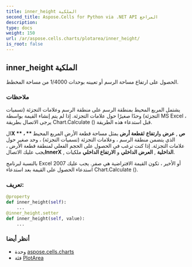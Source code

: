 ```yaml
---
title: inner_height الملكية
second_title: Aspose.Cells for Python via .NET API المراجع
description:
type: docs
weight: 150
url: /ar/aspose.cells.charts/plotarea/inner_height/
is_root: false
---
```

##  inner_height الملكية

الحصول على ارتفاع مساحة الرسم أو تعيينه بوحدات 1/4000 من مساحة المخطط.

###  ملاحظات

يشتمل المربع المحيط بمنطقة الرسم على منطقة الرسم وعلامات التجزئة (تسميات التجزئة) وحدًا صغيرًا حول علامات التجزئة.
 إذا لم يتم إنشاء القيمة بواسطة MS Excel ، يرجى الاتصال بطريقة Chart.Calculate () قبل استدعاء هذه الطريقة.


 ال**X ** ، ** ص** , **عرض** و**ارتفاع** ل**قطعة أرض** يمثل مساحة قطعة الأرض
 المربع المحيط الذي يتضمن منطقة الرسم ، وعلامات التجزئة (تسميات التجزئة) ، وحد صغير حول علامات التجزئة.
 إذا كنت ترغب في الحصول على الحجم الفعلي لمنطقة قطعة الأرض ، يجب عليك الاتصال**InnerX** , **الداخلية** , **العرض الداخلي** و
**الارتفاع الداخلي** ملكيات.


بالنسبة لبرنامج Excel 2007 أو الأخير ، تكون القيمة الافتراضية هي صفر. يجب عليك استدعاء الحصول على القيمة بعد استدعاء Chart.Calculate ().
###  تعريف:
```python
@property
def inner_height(self):
    ...
@inner_height.setter
def inner_height(self, value):
    ...
```

###  أنظر أيضا
* وحدة [aspose.cells.charts](../../)
* فئة [PlotArea](/cells/python-net/ar/aspose.cells.charts/plotarea)
